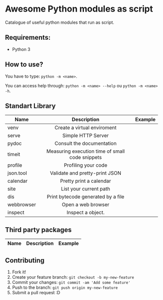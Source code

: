# Awesome Python modules as script

Catalogue of useful python modules that run as script.

## Requirements:
* Python 3

## How to use?

You have to type: `python -m <name>`.

You can access help through: `python -m <name> --help` ou `python -m <name> -h`.

Standart Library
----------------

| Name          | Description                                    |Example|
| ------------- |:---------------------------------------------: |------:|
| venv          | Create a virtual enviroment                    ||
| serve         | Simple HTTP Server                             ||
| pydoc         | Consult the documentation                      ||
| timeit        | Measuring execution time of small code snippets||
| profile       | Profiling your code                            ||
| json.tool     | Validate and pretty-print JSON                 ||
| calendar      | Pretty print a calendar                        ||
| site          | List your current path                         ||
| dis           | Print bytecode generated by a file             ||
| webbrowser    | Open a web browser                             ||
| inspect       | Inspect a object.                              ||

Third party packages
--------------------

| Name          | Description                                    |Example|
| ------------- |:---------------------------------------------: |------:|


## Contributing

1. Fork it!
2. Create your feature branch: `git checkout -b my-new-feature`
3. Commit your changes: `git commit -am 'Add some feature'`
4. Push to the branch: `git push origin my-new-feature`
5. Submit a pull request :D
